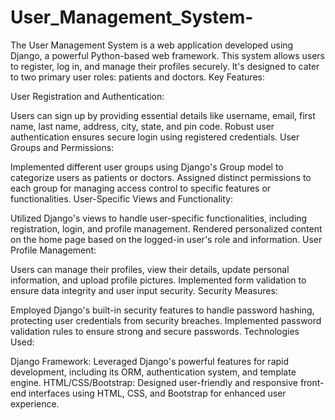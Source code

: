 # User_Management_System-
The User Management System is a web application developed using Django, a powerful Python-based web framework. This system allows users to register, log in, and manage their profiles securely. It's designed to cater to two primary user roles: patients and doctors.
Key Features:

User Registration and Authentication:

Users can sign up by providing essential details like username, email, first name, last name, address, city, state, and pin code.
Robust user authentication ensures secure login using registered credentials.
User Groups and Permissions:

Implemented different user groups using Django's Group model to categorize users as patients or doctors.
Assigned distinct permissions to each group for managing access control to specific features or functionalities.
User-Specific Views and Functionality:

Utilized Django's views to handle user-specific functionalities, including registration, login, and profile management.
Rendered personalized content on the home page based on the logged-in user's role and information.
User Profile Management:

Users can manage their profiles, view their details, update personal information, and upload profile pictures.
Implemented form validation to ensure data integrity and user input security.
Security Measures:

Employed Django's built-in security features to handle password hashing, protecting user credentials from security breaches.
Implemented password validation rules to ensure strong and secure passwords.
Technologies Used:

Django Framework: Leveraged Django's powerful features for rapid development, including its ORM, authentication system, and template engine.
HTML/CSS/Bootstrap: Designed user-friendly and responsive front-end interfaces using HTML, CSS, and Bootstrap for enhanced user experience.
